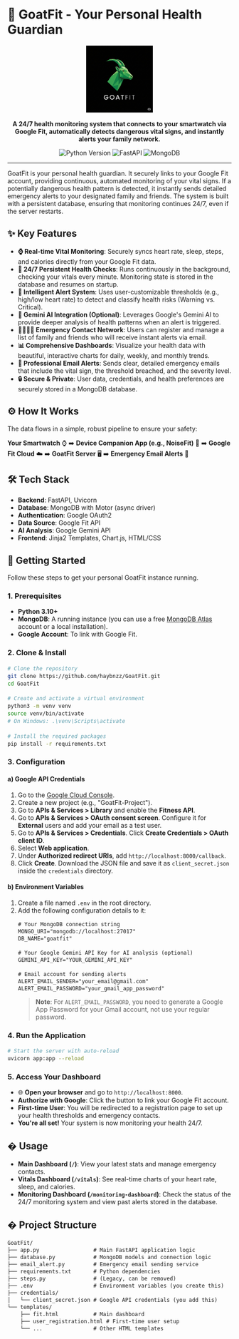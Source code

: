 # 🏥 GoatFit - Your Personal Health Guardian

<p align="center">
  <img src="GoatFit.png" alt="GoatFit Logo" width="150"/>
</p>

<p align="center">
  <strong>A 24/7 health monitoring system that connects to your smartwatch via Google Fit, automatically detects dangerous vital signs, and instantly alerts your family network.</strong>
</p>

<p align="center">
    <img src="https://img.shields.io/badge/Python-3.10%2B-blue?style=for-the-badge&logo=python" alt="Python Version">
    <img src="https://img.shields.io/badge/FastAPI-0.100%2B-green?style=for-the-badge&logo=fastapi" alt="FastAPI">
    <img src="https://img.shields.io/badge/Database-MongoDB-brightgreen?style=for-the-badge&logo=mongodb" alt="MongoDB">
</p>

---

GoatFit is your personal health guardian. It securely links to your Google Fit account, providing continuous, automated monitoring of your vital signs. If a potentially dangerous health pattern is detected, it instantly sends detailed emergency alerts to your designated family and friends. The system is built with a persistent database, ensuring that monitoring continues 24/7, even if the server restarts.

## ✨ Key Features

- **⌚ Real-time Vital Monitoring**: Securely syncs heart rate, sleep, steps, and calories directly from your Google Fit data.
- **🚨 24/7 Persistent Health Checks**: Runs continuously in the background, checking your vitals every minute. Monitoring state is stored in the database and resumes on startup.
- **🧠 Intelligent Alert System**: Uses user-customizable thresholds (e.g., high/low heart rate) to detect and classify health risks (Warning vs. Critical).
- **🤖 Gemini AI Integration (Optional)**: Leverages Google's Gemini AI to provide deeper analysis of health patterns when an alert is triggered.
- **👨‍👩‍👧‍👦 Emergency Contact Network**: Users can register and manage a list of family and friends who will receive instant alerts via email.
- **📊 Comprehensive Dashboards**: Visualize your health data with beautiful, interactive charts for daily, weekly, and monthly trends.
- **📧 Professional Email Alerts**: Sends clear, detailed emergency emails that include the vital sign, the threshold breached, and the severity level.
- **🔒 Secure & Private**: User data, credentials, and health preferences are securely stored in a MongoDB database.

## ⚙️ How It Works

The data flows in a simple, robust pipeline to ensure your safety:

**Your Smartwatch** ⌚ ➡️ **Device Companion App (e.g., NoiseFit)** 📱 ➡️ **Google Fit Cloud** ☁️ ➡️ **GoatFit Server** 🖥️ ➡️ **Emergency Email Alerts** 📧

## 🛠️ Tech Stack

- **Backend**: FastAPI, Uvicorn
- **Database**: MongoDB with Motor (async driver)
- **Authentication**: Google OAuth2
- **Data Source**: Google Fit API
- **AI Analysis**: Google Gemini API
- **Frontend**: Jinja2 Templates, Chart.js, HTML/CSS

## 🚀 Getting Started

Follow these steps to get your personal GoatFit instance running.

### 1. Prerequisites

- **Python 3.10+**
- **MongoDB**: A running instance (you can use a free [MongoDB Atlas](https://www.mongodb.com/cloud/atlas) account or a local installation).
- **Google Account**: To link with Google Fit.

### 2. Clone & Install

```bash
# Clone the repository
git clone https://github.com/haybnzz/GoatFit.git
cd GoatFit

# Create and activate a virtual environment
python3 -m venv venv
source venv/bin/activate
# On Windows: .\venv\Scripts\activate

# Install the required packages
pip install -r requirements.txt
```

### 3. Configuration

#### a) Google API Credentials
1. Go to the [Google Cloud Console](https://console.cloud.google.com/).
2. Create a new project (e.g., "GoatFit-Project").
3. Go to **APIs & Services > Library** and enable the **Fitness API**.
4. Go to **APIs & Services > OAuth consent screen**. Configure it for **External** users and add your email as a test user.
5. Go to **APIs & Services > Credentials**. Click **Create Credentials > OAuth client ID**.
6. Select **Web application**.
7. Under **Authorized redirect URIs**, add `http://localhost:8000/callback`.
8. Click **Create**. Download the JSON file and save it as `client_secret.json` inside the `credentials` directory.

#### b) Environment Variables
1. Create a file named `.env` in the root directory.
2. Add the following configuration details to it:
   ```env
   # Your MongoDB connection string
   MONGO_URI="mongodb://localhost:27017" 
   DB_NAME="goatfit"

   # Your Google Gemini API Key for AI analysis (optional)
   GEMINI_API_KEY="YOUR_GEMINI_API_KEY"

   # Email account for sending alerts
   ALERT_EMAIL_SENDER="your_email@gmail.com"
   ALERT_EMAIL_PASSWORD="your_gmail_app_password" 
   ```
   > **Note**: For `ALERT_EMAIL_PASSWORD`, you need to generate a Google App Password for your Gmail account, not use your regular password.

### 4. Run the Application

```bash
# Start the server with auto-reload
uvicorn app:app --reload
```

### 5. Access Your Dashboard

- 🌐 **Open your browser** and go to `http://localhost:8000`.
- **Authorize with Google**: Click the button to link your Google Fit account.
- **First-time User**: You will be redirected to a registration page to set up your health thresholds and emergency contacts.
- **You're all set!** Your system is now monitoring your health 24/7.

## � Usage

- **Main Dashboard (`/`)**: View your latest stats and manage emergency contacts.
- **Vitals Dashboard (`/vitals`)**: See real-time charts of your heart rate, sleep, and calories.
- **Monitoring Dashboard (`/monitoring-dashboard`)**: Check the status of the 24/7 monitoring system and view past alerts stored in the database.

## � Project Structure

```
GoatFit/
├── app.py                 # Main FastAPI application logic
├── database.py            # MongoDB models and connection logic
├── email_alert.py         # Emergency email sending service
├── requirements.txt       # Python dependencies
├── steps.py               # (Legacy, can be removed)
├── .env                   # Environment variables (you create this)
├── credentials/
│   └── client_secret.json # Google API credentials (you add this)
└── templates/
    ├── fit.html           # Main dashboard
    ├── user_registration.html # First-time user setup
    └── ...                # Other HTML templates
```
